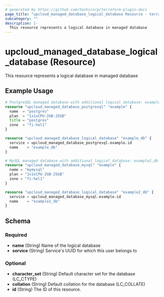 ```yaml
---
# generated by https://github.com/hashicorp/terraform-plugin-docs
page_title: "upcloud_managed_database_logical_database Resource - terraform-provider-upcloud"
subcategory: ""
description: |-
  This resource represents a logical database in managed database
---
```


# upcloud_managed_database_logical_database (Resource)

This resource represents a logical database in managed database

## Example Usage

```terraform
# PostgreSQL managed database with additional logical database: example_db 
resource "upcloud_managed_database_postgresql" "example" {
  name  = "postgres"
  plan  = "1x1xCPU-2GB-25GB"
  title = "postgres"
  zone  = "fi-hel1"
}

resource "upcloud_managed_database_logical_database" "example_db" {
  service = upcloud_managed_database_postgresql.example.id
  name    = "example_db"
}

# MySQL managed database with additional logical database: example2_db 
resource "upcloud_managed_database_mysql" "example" {
  name = "mymysql"
  plan = "1x1xCPU-2GB-25GB"
  zone = "fi-hel1"
}

resource "upcloud_managed_database_logical_database" "example2_db" {
  service = upcloud_managed_database_mysql.example.id
  name    = "example2_db"
}
```

<!-- schema generated by tfplugindocs -->
## Schema

### Required

- **name** (String) Name of the logical database
- **service** (String) Service's UUID for which this user belongs to

### Optional

- **character_set** (String) Default character set for the database (LC_CTYPE)
- **collation** (String) Default collation for the database (LC_COLLATE)
- **id** (String) The ID of this resource.


